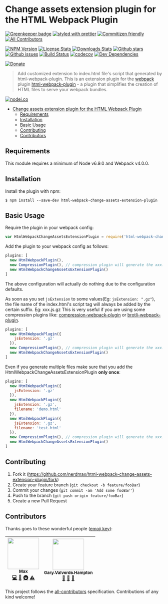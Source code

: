 # Change assets extension plugin for the HTML Webpack Plugin

[![Greenkeeper badge](https://badges.greenkeeper.io/nerdmax/html-webpack-change-assets-extension-plugin.svg)](https://greenkeeper.io/)
[![styled with prettier](https://img.shields.io/badge/styled_with-prettier-ff69b4.svg)](https://github.com/prettier/prettier)
[![Commitizen friendly](https://img.shields.io/badge/commitizen-friendly-brightgreen.svg)](http://commitizen.github.io/cz-cli/)
[![All Contributors](https://img.shields.io/badge/all_contributors-2-orange.svg?style=flat-square)](#contributors)

[![NPM Version][npm-image]][npm-url]
[![License Stats][npm-license]][npm-url]
[![Downloads Stats][npm-downloads]][npm-url]
[![Github stars][github-stars]][github-url]
[![Github issues][github-issues]][github-issues-url]
[![Build Status](https://travis-ci.org/nerdmax/html-webpack-change-assets-extension-plugin.svg?branch=master)](https://travis-ci.org/nerdmax/html-webpack-change-assets-extension-plugin)
[![codecov](https://codecov.io/gh/nerdmax/html-webpack-change-assets-extension-plugin/branch/master/graph/badge.svg)](https://codecov.io/gh/nerdmax/html-webpack-change-assets-extension-plugin)
[![Dev Dependencies](https://david-dm.org/nerdmax/html-webpack-change-assets-extension-plugin.svg)](https://david-dm.org/nerdmax/html-webpack-change-assets-extension-plugin?type=dev)

[![Donate](https://img.shields.io/badge/donate-paypal-blue.svg)](https://paypal.me/nerdmax)

> Add customized extension to index.html file's script that generated by html-webpack-plugin.
> This is an extension plugin for the [webpack](http://webpack.github.io) plugin [html-webpack-plugin](https://github.com/ampedandwired/html-webpack-plugin) - a plugin that simplifies the creation of HTML files to serve your webpack bundles.

[![nodei.co][npm-io]][npm-url]

- [Change assets extension plugin for the HTML Webpack Plugin](#change-assets-extension-plugin-for-the-html-webpack-plugin)
  - [Requirements](#requirements)
  - [Installation](#installation)
  - [Basic Usage](#basic-usage)
  - [Contributing](#contributing)
  - [Contributors](#contributors)

## Requirements

This module requires a minimum of Node v6.9.0 and Webpack v4.0.0.

## Installation

Install the plugin with npm:

```shell
$ npm install --save-dev html-webpack-change-assets-extension-plugin
```

## Basic Usage

Require the plugin in your webpack config:

```javascript
var HtmlWebpackChangeAssetsExtensionPlugin = require('html-webpack-change-assets-extension-plugin')
```

Add the plugin to your webpack config as follows:

```javascript
plugins: [
  new HtmlWebpackPlugin(),
  new CompressionPlugin(), // compression plugin will generate the xxx.js.gz file
  new HtmlWebpackChangeAssetsExtensionPlugin()
]
```

The above configuration will actually do nothing due to the configuration defaults.

As soon as you set `jsExtension` to some values(Eg: `jsExtension: ".gz"`), the file name of the index.html's script tag will always be added by the certain suffix. Eg: xxx.js.gz This is very useful if you are using some compression plugins like: [compression-webpack-plugin](https://github.com/webpack-contrib/compression-webpack-plugin) or [brotli-webpack-plugin](https://github.com/mynameiswhm/brotli-webpack-plugin).

```javascript
plugins: [
  new HtmlWebpackPlugin({
    jsExtension: '.gz'
  }),
  new CompressionPlugin(), // compression plugin will generate the xxx.js.gz file
  new HtmlWebpackChangeAssetsExtensionPlugin()
]
```

Even if you generate multiple files make sure that you add the HtmlWebpackChangeAssetsExtensionPlugin **only once**:

```javascript
plugins: [
  new HtmlWebpackPlugin({
    jsExtension: '.gz'
  }),
  new HtmlWebpackPlugin({
    jsExtension: '.gz',
    filename: 'demo.html'
  }),
  new HtmlWebpackPlugin({
    jsExtension: '.gz',
    filename: 'test.html'
  }),
  new CompressionPlugin(), // compression plugin will generate the xxx.js.gz file
  new HtmlWebpackChangeAssetsExtensionPlugin()
]
```

## Contributing

1. Fork it (<https://github.com/nerdmax/html-webpack-change-assets-extension-plugin/fork>)
2. Create your feature branch (`git checkout -b feature/fooBar`)
3. Commit your changes (`git commit -am 'Add some fooBar'`)
4. Push to the branch (`git push origin feature/fooBar`)
5. Create a new Pull Request

<!-- Markdown link & img dfn's -->

[npm-image]: https://img.shields.io/npm/v/html-webpack-change-assets-extension-plugin.svg?style=flat-square
[npm-url]: https://www.npmjs.com/package/html-webpack-change-assets-extension-plugin
[npm-license]: https://img.shields.io/npm/l/html-webpack-change-assets-extension-plugin.svg
[npm-downloads]: https://img.shields.io/npm/dm/html-webpack-change-assets-extension-plugin.svg?style=flat-square
[github-url]: https://github.com/nerdmax/html-webpack-change-assets-extension-plugin
[github-issues]: https://img.shields.io/github/issues/nerdmax/html-webpack-change-assets-extension-plugin.svg
[github-issues-url]: https://github.com/nerdmax/html-webpack-change-assets-extension-plugin/issues
[github-stars]: https://img.shields.io/github/stars/nerdmax/html-webpack-change-assets-extension-plugin.svg
[travis-image]: https://img.shields.io/travis/dbader/node-html-webpack-change-assets-extension-plugin/master.svg?style=flat-square
[travis-url]: https://travis-ci.org/dbader/node-html-webpack-change-assets-extension-plugin
[npm-io]: https://nodei.co/npm/html-webpack-change-assets-extension-plugin.png?downloads=true&downloadRank=true&stars=true
[wiki]: https://github.com/nerdmax/html-webpack-change-assets-extension-plugin/wiki

## Contributors

Thanks goes to these wonderful people ([emoji key](https://github.com/kentcdodds/all-contributors#emoji-key)):

<!-- ALL-CONTRIBUTORS-LIST:START - Do not remove or modify this section -->
<!-- prettier-ignore -->
| [<img src="https://avatars3.githubusercontent.com/u/18550349?v=4" width="100px;"/><br /><sub><b>Max</b></sub>](https://github.com/nerdmax)<br />[💻](https://github.com/nerdmax/html-webpack-change-assets-extension-plugin/commits?author=nerdmax "Code") [📖](https://github.com/nerdmax/html-webpack-change-assets-extension-plugin/commits?author=nerdmax "Documentation") [🚇](#infra-nerdmax "Infrastructure (Hosting, Build-Tools, etc)") [⚠️](https://github.com/nerdmax/html-webpack-change-assets-extension-plugin/commits?author=nerdmax "Tests") | [<img src="https://avatars1.githubusercontent.com/u/21265830?v=4" width="100px;"/><br /><sub><b>Gary Valverde Hampton</b></sub>](https://github.com/garyvh2)<br />[🐛](https://github.com/nerdmax/html-webpack-change-assets-extension-plugin/issues?q=author%3Agaryvh2 "Bug reports") [🤔](#ideas-garyvh2 "Ideas, Planning, & Feedback") [💬](#question-garyvh2 "Answering Questions") |
| :----------------------------------------------------------------------------------------------------------------------------------------------------------------------------------------------------------------------------------------------------------------------------------------------------------------------------------------------------------------------------------------------------------------------------------------------------------------------------------------------------------------------------------------------------------: | :-------------------------------------------------------------------------------------------------------------------------------------------------------------------------------------------------------------------------------------------------------------------------------------------------------------------------------------------------------------------------------------: |
<!-- ALL-CONTRIBUTORS-LIST:END -->

This project follows the [all-contributors](https://github.com/kentcdodds/all-contributors) specification. Contributions of any kind welcome!
